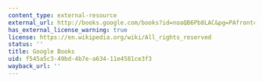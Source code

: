 ```yaml
---
content_type: external-resource
external_url: http://books.google.com/books?id=noaQB6Pb8LAC&pg=PAfrontcover
has_external_license_warning: true
license: https://en.wikipedia.org/wiki/All_rights_reserved
status: ''
title: Google Books
uid: f545a5c3-49bd-4b7e-a634-11e4581ce3f3
wayback_url: ''
---
```


